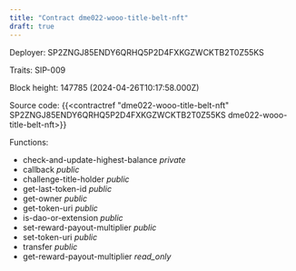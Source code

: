 ```yaml
---
title: "Contract dme022-wooo-title-belt-nft"
draft: true
---
```

Deployer: SP2ZNGJ85ENDY6QRHQ5P2D4FXKGZWCKTB2T0Z55KS

Traits:
SIP-009 



Block height: 147785 (2024-04-26T10:17:58.000Z)

Source code: {{<contractref "dme022-wooo-title-belt-nft" SP2ZNGJ85ENDY6QRHQ5P2D4FXKGZWCKTB2T0Z55KS dme022-wooo-title-belt-nft>}}

Functions:

* check-and-update-highest-balance _private_
* callback _public_
* challenge-title-holder _public_
* get-last-token-id _public_
* get-owner _public_
* get-token-uri _public_
* is-dao-or-extension _public_
* set-reward-payout-multiplier _public_
* set-token-uri _public_
* transfer _public_
* get-reward-payout-multiplier _read_only_
